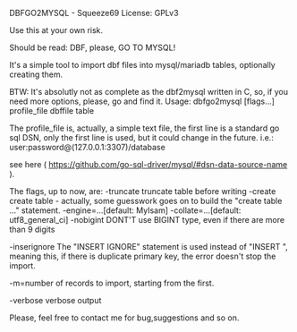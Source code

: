 DBFGO2MYSQL - Squeeze69
License: GPLv3

Use this at your own risk.

Should be read: DBF, please, GO TO MYSQL!

It's a simple tool to import dbf files into mysql/mariadb tables, optionally creating them.

BTW: It's absolutly not as complete as the dbf2mysql written in C, so, if you need more options, please, go and find it.
Usage:
dbfgo2mysql [flags...] profile_file dbffile table

The profile_file is, actually, a simple text file, the first line is a standard go sql DSN,
only the first line is used, but it could change in the future.
i.e.:
user:password@(127.0.0.1:3307)/database

see here ( https://github.com/go-sql-driver/mysql/#dsn-data-source-name ).


The flags, up to now, are:
-truncate
	truncate table before writing
-create
	create table - actually, some guesswork goes on to build the "create table ..." statement.
-engine=...[default: MyIsam]
-collate=...[default: utf8_general_ci]
-nobigint
	DONT'T use BIGINT type, even if there are more than 9 digits

-inserignore
	The "INSERT IGNORE" statement is used instead of "INSERT ", meaning this, if there is duplicate primary key, the error
	doesn't stop the import.

-m=number of records to import, starting from the first.


-verbose
	verbose output



Please, feel free to contact me for bug,suggestions and so on.
